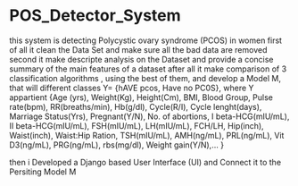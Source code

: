 # POS_Detector_System

this system is detecting Polycystic ovary syndrome (PCOS) in women first of all 
it clean the Data Set and make sure all the bad data are removed
second it make descripte analysis on the Dataset and provide a concise summary of the  main features of a dataset
after all it make comparison of 3 classification algorithms , using the best of them, and develop a Model M, that will different classes Y= {hAVE pcos, Have no PC0S}, where Y appartient {Age (yrs), Weight(Kg), Height(Cm), BMI, Blood Group, Pulse rate(bpm), RR(breaths/min), Hb(g/dl), Cycle(R/I), Cycle lenght(days), Marriage Status(Yrs), Pregnant(Y/N), No. of abortions, I beta-HCG(mIU/mL), II beta-HCG(mIU/mL), FSH(mIU/mL), LH(mIU/mL), FCH/LH, Hip(inch), Waist(inch), Waist:Hip Ration, TSH(mIU/mL), AMH(ng/mL), PRL(ng/mL), Vit D3(ng/mL), PRG(ng/mL), rbs(mg/dl), Weight gain(Y/N),... }

then i Developed a Django based User Interface (UI) and Connect it to the Persiting Model M
